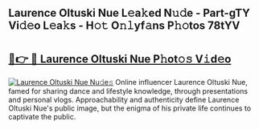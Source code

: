 ## Laurence Oltuski Nue L𝚎a𝚔ed N𝚞𝚍e - Part-gTY Vi𝚍𝚎o L𝚎a𝚔s - H𝚘𝚝 O𝚗𝚕yf𝚊ns P𝚑𝚘tos 78tYV

# <h2><a href="http://kfdlexk.oniu.top/?m=Laurence+Oltuski+Nue">🔗👉 🔴 Laurence Oltuski Nue P𝚑ot𝚘𝚜 V𝚒d𝚎o</a></h2>

[![Laurence Oltuski Nue Nu𝚍e𝚜](https://i.imgur.com/0qMVB7G.gif)](http://kfdlexk.oniu.top/?m=Laurence+Oltuski+Nue)
Online influencer Laurence Oltuski Nue, famed for sharing dance and lifestyle knowledge, through presentations and personal vlogs. Approachability and authenticity define Laurence Oltuski Nue's public image, but the enigma of his private life continues to captivate the public.  
